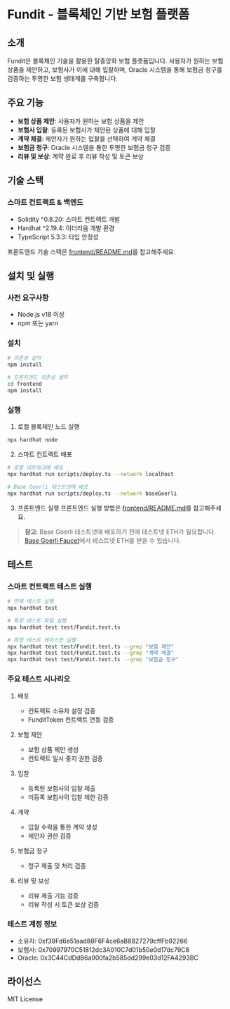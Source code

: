 # Fundit - 블록체인 기반 보험 플랫폼

## 소개
Fundit은 블록체인 기술을 활용한 탈중앙화 보험 플랫폼입니다. 사용자가 원하는 보험 상품을 제안하고, 보험사가 이에 대해 입찰하며, Oracle 시스템을 통해 보험금 청구를 검증하는 투명한 보험 생태계를 구축합니다.

## 주요 기능
- **보험 상품 제안**: 사용자가 원하는 보험 상품을 제안
- **보험사 입찰**: 등록된 보험사가 제안된 상품에 대해 입찰
- **계약 체결**: 제안자가 원하는 입찰을 선택하여 계약 체결
- **보험금 청구**: Oracle 시스템을 통한 투명한 보험금 청구 검증
- **리뷰 및 보상**: 계약 완료 후 리뷰 작성 및 토큰 보상

## 기술 스택
### 스마트 컨트랙트 & 백엔드
- Solidity ^0.8.20: 스마트 컨트랙트 개발
- Hardhat ^2.19.4: 이더리움 개발 환경
- TypeScript 5.3.3: 타입 안정성

프론트엔드 기술 스택은 [frontend/README.md](frontend/README.md)를 참고해주세요.

## 설치 및 실행

### 사전 요구사항
- Node.js v18 이상
- npm 또는 yarn

### 설치
```bash
# 의존성 설치
npm install

# 프론트엔드 의존성 설치
cd frontend
npm install
```

### 실행
1. 로컬 블록체인 노드 실행
```bash
npx hardhat node
```

2. 스마트 컨트랙트 배포
```bash
# 로컬 네트워크에 배포
npx hardhat run scripts/deploy.ts --network localhost

# Base Goerli 테스트넷에 배포
npx hardhat run scripts/deploy.ts --network baseGoerli
```

3. 프론트엔드 실행
프론트엔드 실행 방법은 [frontend/README.md](frontend/README.md)를 참고해주세요.

> **참고**: Base Goerli 테스트넷에 배포하기 전에 테스트넷 ETH가 필요합니다. [Base Goerli Faucet](https://www.coinbase.com/faucets/base-ethereum-goerli-faucet)에서 테스트넷 ETH를 받을 수 있습니다.

## 테스트

### 스마트 컨트랙트 테스트 실행
```bash
# 전체 테스트 실행
npx hardhat test

# 특정 테스트 파일 실행
npx hardhat test test/Fundit.test.ts

# 특정 테스트 케이스만 실행
npx hardhat test test/Fundit.test.ts --grep "보험 제안"
npx hardhat test test/Fundit.test.ts --grep "계약 체결"
npx hardhat test test/Fundit.test.ts --grep "보험금 청구"
```

### 주요 테스트 시나리오
1. 배포
   - 컨트랙트 소유자 설정 검증
   - FunditToken 컨트랙트 연동 검증

2. 보험 제안
   - 보험 상품 제안 생성
   - 컨트랙트 일시 중지 권한 검증

3. 입찰
   - 등록된 보험사의 입찰 제출
   - 미등록 보험사의 입찰 제한 검증

4. 계약
   - 입찰 수락을 통한 계약 생성
   - 제안자 권한 검증

5. 보험금 청구
   - 청구 제출 및 처리 검증

6. 리뷰 및 보상
   - 리뷰 제출 기능 검증
   - 리뷰 작성 시 토큰 보상 검증

### 테스트 계정 정보
- 소유자: 0xf39Fd6e51aad88F6F4ce6aB8827279cffFb92266
- 보험사: 0x70997970C51812dc3A010C7d01b50e0d17dc79C8
- Oracle: 0x3C44CdDdB6a900fa2b585dd299e03d12FA4293BC

## 라이선스
MIT License
